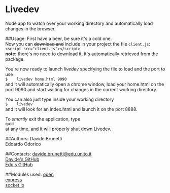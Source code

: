 # Livedev
Node app to watch over your working directory and automatically load changes in the browser.

##Usage:
First have a beer, be sure it's a cold one.  
Now you can ~~download and~~ include in your project the file `client.js`:  
`<script src="client.js"></script>`  
**note:** there's no need to download it, it's automatically retrieved from the package.  

You're now ready to launch *livedev* specifying the file to load and the port to use  
`$    livedev home.html 9090`  
and it will automatically open a chrome window, load your home.html on the port 9090 and start waiting for changes in the current working directory.  
  
You can also just type inside your working directory  
`$    livedev`  
and it will look for an index.html and launch it on the port 8888.
  
To *smartly* exit the application, type  
`quit`  
at any time, and it will properly shut down Livedev.  

##Authors:
Davide Brunetti  
Edoardo Odorico

##Contacts:
davide.brunetti@edu.unito.it  
[Davide's GitHub](https://github.com/Davideb94)  
[Edo's GitHub](https://github.com/edoardoo)

##Modules used:
[open](https://github.com/pwnall/node-open)  
[express](http://expressjs.com/)  
[socket.io](http://socket.io/)
